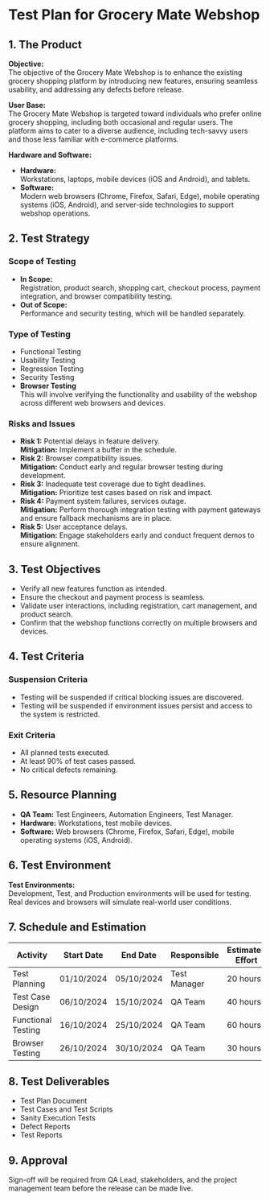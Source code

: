 # Test Plan for Grocery Mate Webshop

## 1. The Product
**Objective:**  
The objective of the Grocery Mate Webshop is to enhance the existing grocery shopping platform by introducing new features, ensuring seamless usability, and addressing any defects before release.

**User Base:**  
The Grocery Mate Webshop is targeted toward individuals who prefer online grocery shopping, including both occasional and regular users. The platform aims to cater to a diverse audience, including tech-savvy users and those less familiar with e-commerce platforms.

**Hardware and Software:**  
- **Hardware:**  
  Workstations, laptops, mobile devices (iOS and Android), and tablets.  
- **Software:**  
  Modern web browsers (Chrome, Firefox, Safari, Edge), mobile operating systems (iOS, Android), and server-side technologies to support webshop operations.
  
## 2. Test Strategy

### Scope of Testing
- **In Scope:**  
  Registration, product search, shopping cart, checkout process, payment integration, and browser compatibility testing.
- **Out of Scope:**  
  Performance and security testing, which will be handled separately.

### Type of Testing
- Functional Testing
- Usability Testing
- Regression Testing
- Security Testing
- **Browser Testing**  
  This will involve verifying the functionality and usability of the webshop across different web browsers and devices.

### Risks and Issues
- **Risk 1:** Potential delays in feature delivery.  
  **Mitigation:** Implement a buffer in the schedule.  
- **Risk 2:** Browser compatibility issues.  
  **Mitigation:** Conduct early and regular browser testing during development.  
- **Risk 3:** Inadequate test coverage due to tight deadlines.  
  **Mitigation:** Prioritize test cases based on risk and impact.  
- **Risk 4:** Payment system failures, services outage.  
  **Mitigation:** Perform thorough integration testing with payment gateways and ensure fallback mechanisms are in place.  
- **Risk 5:** User acceptance delays.  
  **Mitigation:** Engage stakeholders early and conduct frequent demos to ensure alignment.


## 3. Test Objectives
- Verify all new features function as intended.
- Ensure the checkout and payment process is seamless.
- Validate user interactions, including registration, cart management, and product search.
- Confirm that the webshop functions correctly on multiple browsers and devices.

## 4. Test Criteria

### Suspension Criteria
- Testing will be suspended if critical blocking issues are discovered.
- Testing will be suspended if environment issues persist and access to the system is restricted.

### Exit Criteria
- All planned tests executed.
- At least 90% of test cases passed.
- No critical defects remaining.

## 5. Resource Planning
- **QA Team:** Test Engineers, Automation Engineers, Test Manager.
- **Hardware:** Workstations, test mobile devices.
- **Software:** Web browsers (Chrome, Firefox, Safari, Edge), mobile operating systems (iOS, Android).

## 6. Test Environment
**Test Environments:**  
Development, Test, and Production environments will be used for testing. Real devices and browsers will simulate real-world user conditions.

## 7. Schedule and Estimation
| Activity            | Start Date   | End Date     | Responsible  | Estimated Effort |
|---------------------|--------------|--------------|--------------|------------------|
| Test Planning       | 01/10/2024   | 05/10/2024   | Test Manager | 20 hours         |
| Test Case Design    | 06/10/2024   | 15/10/2024   | QA Team      | 40 hours         |
| Functional Testing  | 16/10/2024   | 25/10/2024   | QA Team      | 60 hours         |
| Browser Testing     | 26/10/2024   | 30/10/2024   | QA Team      | 30 hours         |

## 8. Test Deliverables
- Test Plan Document
- Test Cases and Test Scripts
- Sanity Execution Tests
- Defect Reports
- Test Reports

## 9. Approval
Sign-off will be required from QA Lead, stakeholders, and the project management team before the release can be made live.
